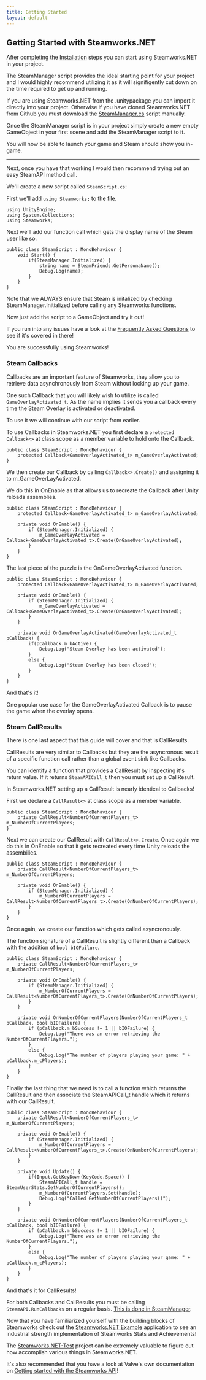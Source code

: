 ```yaml
---
title: Getting Started
layout: default
---
```

## Getting Started with Steamworks.NET

After completing the [Installation](/installation/) steps you can start using Steamworks.NET in your project.

The SteamManager script provides the ideal starting point for your project and I would highly recommend utilizing it as it will signifigently cut down on the time required to get up and running.

If you are using Steamworks.NET from the .unitypackage you can import it directly into your project. Otherwise if you have cloned Steamworks.NET from Github you must download the [SteamManager.cs](https://raw.githubusercontent.com/rlabrecque/SteamManager/master/SteamManager.cs) script manually.

Once the SteamManager script is in your project simply create a new empty GameObject in your first scene and add the SteamManager script to it.

You will now be able to launch your game and Steam should show you in-game.

---

Next, once you have that working I would then recommend trying out an easy SteamAPI method call.

We'll create a new script called `SteamScript.cs`:

First we'll add `using Steamworks;` to the file.

<pre><code>using UnityEngine;
using System.Collections;
using Steamworks;</code></pre>

Next we'll add our function call which gets the display name of the Steam user like so.


<pre><code>public class SteamScript : MonoBehaviour {
	void Start() {
		if(SteamManager.Initialized) {
			string name = SteamFriends.GetPersonaName();
			Debug.Log(name);
		}
	}
}</code></pre>

Note that we ALWAYS ensure that Steam is initalized by checking SteamManager.Initialized before calling any Steamworks functions.

Now just add the script to a GameObject and try it out!

If you run into any issues have a look at the [Frequently Asked Questions](/faq/) to see if it's covered in there!

You are successfully using Steamworks!

### Steam Callbacks

Callbacks are an important feature of Steamworks, they allow you to retrieve data asynchronously from Steam without locking up your game.

One such Callback that you will likely wish to utilize is called `GameOverlayActivated_t`. As the name implies it sends you a callback every time the Steam Overlay is activated or deactivated.

To use it we will continue with our script from earlier.

To use Callbacks in Steamworks.NET you first declare a `protected Callback<>` at class scope as a member variable to hold onto the Callback.

<pre><code>public class SteamScript : MonoBehaviour {
	protected Callback&lt;GameOverlayActivated_t&gt; m_GameOverlayActivated;
}</code></pre>

We then create our Callback by calling `Callback<>.Create()` and assigning it to m_GameOverLayActivated.

We do this in OnEnable as that allows us to recreate the Callback after Unity reloads assemblies.

<pre><code>public class SteamScript : MonoBehaviour {
	protected Callback&lt;GameOverlayActivated_t&gt; m_GameOverlayActivated;

	private void OnEnable() {
		if (SteamManager.Initialized) {
			m_GameOverlayActivated = Callback&lt;GameOverlayActivated_t&gt;.Create(OnGameOverlayActivated);
		}
	}
}</code></pre>


The last piece of the puzzle is the OnGameOverlayActivated function.

<pre><code>public class SteamScript : MonoBehaviour {
	protected Callback&lt;GameOverlayActivated_t&gt; m_GameOverlayActivated;

	private void OnEnable() {
		if (SteamManager.Initialized) {
			m_GameOverlayActivated = Callback&lt;GameOverlayActivated_t&gt;.Create(OnGameOverlayActivated);
		}
	}

	private void OnGameOverlayActivated(GameOverlayActivated_t pCallback) {
		if(pCallback.m_bActive) {
			Debug.Log("Steam Overlay has been activated");
		}
		else {
			Debug.Log("Steam Overlay has been closed");
		}
	}
}</code></pre>


And that's it!

One popular use case for the GameOverlayActivated Callback is to pause the game when the overlay opens.

### Steam CallResults

There is one last aspect that this guide will cover and that is CallResults.

CallResults are very similar to Callbacks but they are the asyncronous result of a specific function call rather than a global event sink like Callbacks.

You can identify a function that provides a CallResult by inspecting it's return value. If it returns `SteamAPICall_t` then you must set up a CallResult.

In Steamworks.NET setting up a CallResult is nearly identical to Callbacks!

First we declare a `CallResult<>` at class scope as a member variable.

<pre><code>public class SteamScript : MonoBehaviour {
	private CallResult&lt;NumberOfCurrentPlayers_t&gt; m_NumberOfCurrentPlayers;
}</code></pre>

Next we can create our CallResult with `CallResult<>.Create`. Once again we do this in OnEnable so that it gets recreated every time Unity reloads the assembilies.

<pre><code>public class SteamScript : MonoBehaviour {
	private CallResult&lt;NumberOfCurrentPlayers_t&gt; m_NumberOfCurrentPlayers;

	private void OnEnable() {
		if (SteamManager.Initialized) {
			m_NumberOfCurrentPlayers = CallResult&lt;NumberOfCurrentPlayers_t&gt;.Create(OnNumberOfCurrentPlayers);
		}
	}
}</code></pre>

Once again, we create our function which gets called asyncronously.

The function signature of a CallResult is slightly different than a Callback with the addition of `bool bIOFailure`.

<pre><code>public class SteamScript : MonoBehaviour {
	private CallResult&lt;NumberOfCurrentPlayers_t&gt; m_NumberOfCurrentPlayers;

	private void OnEnable() {
		if (SteamManager.Initialized) {
			m_NumberOfCurrentPlayers = CallResult&lt;NumberOfCurrentPlayers_t&gt;.Create(OnNumberOfCurrentPlayers);
		}
	}

	private void OnNumberOfCurrentPlayers(NumberOfCurrentPlayers_t pCallback, bool bIOFailure) {
		if (pCallback.m_bSuccess != 1 || bIOFailure) {
			Debug.Log("There was an error retrieving the NumberOfCurrentPlayers.");
		}
		else {
			Debug.Log("The number of players playing your game: " + pCallback.m_cPlayers);
		}
	}
}</code></pre>

Finally the last thing that we need is to call a function which returns the CallResult and then associate the SteamAPICall_t handle which it returns with our CallResult.

<pre><code>public class SteamScript : MonoBehaviour {
	private CallResult&lt;NumberOfCurrentPlayers_t&gt; m_NumberOfCurrentPlayers;

	private void OnEnable() {
		if (SteamManager.Initialized) {
			m_NumberOfCurrentPlayers = CallResult&lt;NumberOfCurrentPlayers_t&gt;.Create(OnNumberOfCurrentPlayers);
		}
	}

	private void Update() {
		if(Input.GetKeyDown(KeyCode.Space)) {
			SteamAPICall_t handle = SteamUserStats.GetNumberOfCurrentPlayers();
			m_NumberOfCurrentPlayers.Set(handle);
			Debug.Log("Called GetNumberOfCurrentPlayers()");
		}
	}

	private void OnNumberOfCurrentPlayers(NumberOfCurrentPlayers_t pCallback, bool bIOFailure) {
		if (pCallback.m_bSuccess != 1 || bIOFailure) {
			Debug.Log("There was an error retrieving the NumberOfCurrentPlayers.");
		}
		else {
			Debug.Log("The number of players playing your game: " + pCallback.m_cPlayers);
		}
	}
}</code></pre>

And that's it for CallResults!

For both Callbacks and CallResults you must be calling `SteamAPI.RunCallbacks` on a regular basis. [This is done in SteamManager](/steammanager/#steamapiruncallbacks).

Now that you have familiarized yourself with the building blocks of Steamworks check out the [Steamworks.NET Example](https://github.com/rlabrecque/Steamworks.NET-Example) application to see an industrial strength implementation of Steamworks Stats and Achievements!

The [Steamworks.NET-Test](https://github.com/rlabrecque/Steamworks.NET-Test) project can be extremely valuable to figure out how accomplish various things in Steamworks.NET.

It's also recommended that you have a look at Valve's own documentation on [Getting started with the Steamworks API](https://partner.steamgames.com/documentation/getting_started)!
